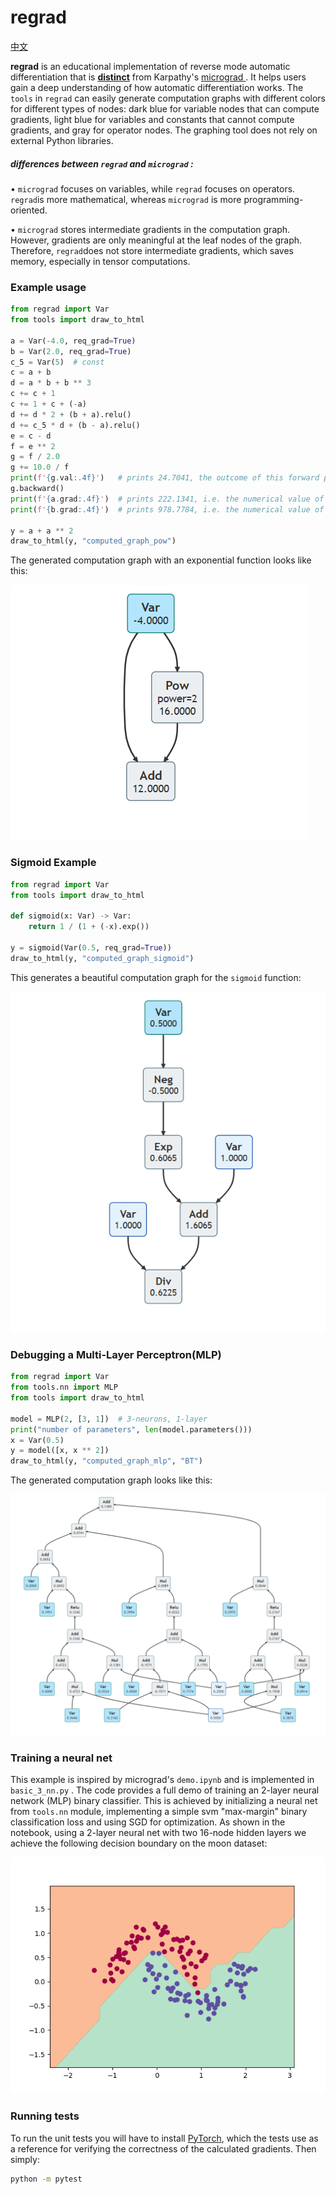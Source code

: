 # regrad
[中文](./README_zh.md)

**regrad** is an educational implementation of reverse mode automatic differentiation that is **<u>distinct</u>** from Karpathy's [micrograd ](https://github.com/karpathy/micrograd). It helps users gain a deep understanding of how automatic differentiation works. The `tools` in `regrad` can easily generate computation graphs with different colors for different types of nodes: dark blue for variable nodes that can compute gradients, light blue for variables and constants that cannot compute gradients, and gray for operator nodes. The graphing tool does not rely on external Python libraries.

##### differences between `regrad` and `micrograd` :


• `micrograd` focuses on variables, while `regrad` focuses on operators. `regrad`is more mathematical, whereas `micrograd` is more programming-oriented.

• `micrograd` stores intermediate gradients in the computation graph. However, gradients are only meaningful at the leaf nodes of the graph. Therefore, `regrad`does not store intermediate gradients, which saves memory, especially in tensor computations.

### Example usage

```python
from regrad import Var
from tools import draw_to_html

a = Var(-4.0, req_grad=True)
b = Var(2.0, req_grad=True)
c_5 = Var(5)  # const
c = a + b
d = a * b + b ** 3
c += c + 1
c += 1 + c + (-a)
d += d * 2 + (b + a).relu()
d += c_5 * d + (b - a).relu()
e = c - d
f = e ** 2
g = f / 2.0
g += 10.0 / f
print(f'{g.val:.4f}')   # prints 24.7041, the outcome of this forward pass
g.backward()
print(f'{a.grad:.4f}')  # prints 222.1341, i.e. the numerical value of dg/da
print(f'{b.grad:.4f}')  # prints 978.7784, i.e. the numerical value of dg/db

y = a + a ** 2
draw_to_html(y, "computed_graph_pow")
```

The generated computation graph with an exponential function looks like this:

![sigmoid](./doc/computed_graph_pow.png)

### Sigmoid Example

```python
from regrad import Var
from tools import draw_to_html

def sigmoid(x: Var) -> Var:
    return 1 / (1 + (-x).exp())

y = sigmoid(Var(0.5, req_grad=True))
draw_to_html(y, "computed_graph_sigmoid")
```

This generates a beautiful computation graph for the `sigmoid` function:

![sigmoid](./doc/computed_graph_sigmoid.png)

### Debugging a Multi-Layer Perceptron(MLP)

```python
from regrad import Var
from tools.nn import MLP
from tools import draw_to_html

model = MLP(2, [3, 1])  # 3-neurons, 1-layer
print("number of parameters", len(model.parameters()))
x = Var(0.5)
y = model([x, x ** 2])
draw_to_html(y, "computed_graph_mlp", "BT")
```

The generated computation graph looks like this:

![mlp](./doc/computed_graph_mlp.png)

### Training a neural net

This example is inspired by micrograd's `demo.ipynb` and is implemented in `basic_3_nn.py` . The code provides a full demo of training an 2-layer neural network (MLP) binary classifier. This is achieved by initializing a neural net from `tools.nn` module, implementing a simple svm "max-margin" binary classification loss and using SGD for optimization. As shown in the notebook, using a 2-layer neural net with two 16-node hidden layers we achieve the following decision boundary on the moon dataset:

![moons_mlp](./doc/moons_mlp.png)

### Running tests

To run the unit tests you will have to install [PyTorch](https://pytorch.org/), which the tests use as a reference for verifying the correctness of the calculated gradients. Then simply:

```bash
python -m pytest
```

